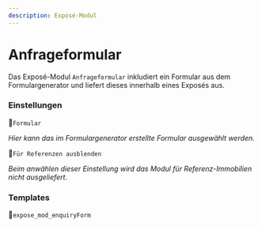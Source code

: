 ```yaml
---
description: Exposé-Modul
---
```


# Anfrageformular

Das Exposé-Modul `Anfrageformular` inkludiert ein Formular aus dem Formulargenerator und liefert dieses innerhalb eines Exposés aus.

### Einstellungen

🔹`Formular`

_Hier kann das im Formulargenerator erstellte Formular ausgewählt werden._

🔹`Für Referenzen ausblenden`

_Beim anwählen dieser Einstellung wird das Modul für Referenz-Immobilien nicht ausgeliefert._

### Templates

🔸`expose_mod_enquiryForm`

